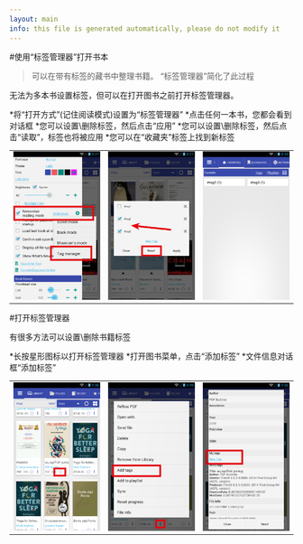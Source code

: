 ```yaml
---
layout: main
info: this file is generated automatically, please do not modify it
---
```


#使用“标签管理器”打开书本

>可以在带有标签的藏书中整理书籍。 “标签管理器”简化了此过程

无法为多本书设置标签，但可以在打开图书之前打开标签管理器。

*将“打开方式”(记住阅读模式)设置为“标签管理器”
*点击任何一本书，您都会看到对话框
*您可以设置\删除标签，然后点击“应用”
*您可以设置\删除标签，然后点击“读取”，标签也将被应用
*您可以在“收藏夹”标签上找到新标签

||||
|-|-|-|
|![](1.png)|![](2.png)|![](3.png)|


#打开标签管理器

有很多方法可以设置\删除书籍标签

*长按星形图标以打开标签管理器
*打开图书菜单，点击“添加标签”
*文件信息对话框“添加标签”

||||
|-|-|-|
|![](4.png)|![](5.png)|![](6.png)|
